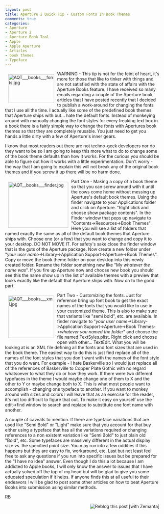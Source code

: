 ```yaml
---
layout: post
title: Aperture 2 Quick Tip - Custom Fonts In Book Themes
comments: true
categories:
- Aperture
- Aperture 2
- Aperture Book Tool
- Apple
- Apple Aperture
- Articles
- book themes
- Typeface
---
```

<a href="/wp-content/uploads/2008/AQT___books___fonts.jpg"><img title="AQT___books___fonts.jpg" src="/wp-content/uploads/2008/.thumbs/.AQT___books___fonts.jpg" border="0" alt="AQT___books___fonts.jpg" hspace="10" vspace="10" width="150" height="94" align="left" /></a>WARNING - This tip is not for the feint of heart, it's more for those that like to tinker with things and are not satisfied with the state of affairs with the Aperture Books feature. I have received so many emails regarding a couple of the Aperture book articles that I have posted recently that I decided to publish a work-around for changing the fonts that I use all the time. I actually like some of the predefined book themes that Aperture ships with but... hate the default fonts. Instead of monkeying around with manually changing the font styles for every freaking text box in a book there is a fairly simple way to change the fonts with Apertures book themes so that they are completely reusable. You just need to get you hands a little dirty with a few of Aperture's inner gears.

<!--more-->I know that most readers out there are not techno-geek developers nor do they want to be so I am going to keep this more what to do to change some of the book theme defaults than how it works. For the curious you should be able to figure out how it works with a little experimentation. Don't worry - the way that I am going to explain this will not break any of the original book themes and if you screw it up there will be no harm done.

<a href="/wp-content/uploads/2008/AQT__books___finder.jpg"><img title="AQT__books___finder.jpg" src="/wp-content/uploads/2008/.thumbs/.AQT__books___finder.jpg" border="0" alt="AQT__books___finder.jpg" hspace="10" vspace="10" width="196" height="150" align="left" /></a>Part One - Making a copy of a book theme so that you can screw around with it until the cows come home without messing up Aperture's default book themes. Using the finder navigate to your Applications folder and click on Aperture. "Right click and choose show package contents". In the Finder window that pops up navigate to "Contents-&gt;Resources-&gt;Book Themes". Here you will see a list of folders that named exactly the same as all of the default book themes that Aperture ships with. Choose one (or a few) that you want to change and copy it to your desktop. DO NOT MOVE IT. For safety's sake close the finder window that is the guts of the Aperture package. Now create a new folder under "<em>your user name</em>-&gt;Library-&gt;Application Support-&gt;Aperture-&gt;Book Themes". Copy or move the book theme folder on your desktop into this newly created folder. Rename the folder something new like "My <em>whatever the name was</em>". If you fire up Aperture now and choose new book you should see this the name show up in the list of available themes with a preview that looks exactly like the default that Aperture ships with. Now on to the good part.

<a href="/wp-content/uploads/2008/AQT___books___xml.jpg"><img title="AQT___books___xml.jpg" src="/wp-content/uploads/2008/.thumbs/.AQT___books___xml.jpg" border="0" alt="AQT___books___xml.jpg" hspace="10" vspace="10" width="150" height="138" align="left" /></a>Part Two - Customizing the fonts. Just for reference bring up font book to get the exact names of the fonts that you would like to use in your customized theme. This is also to make sure that variants like "semi bold", etc. are available. In finder navigate to "<em>your user name</em>-&gt;Library-&gt;Application Support-&gt;Aperture-&gt;Book Themes-&gt;<em>whatever you named the folder</em>" and choose the file named TextSyles.plist. Right click and choose open with other... TextEdit. What you will be looking at is an XML file defining all the fonts and font sizes that are used in the book theme. The easiest way to do this is just find replace all of the names of the font styles that you don't want with the names of the font style that you do want. For example - I hate Baskerville so I would just replace all of the references of Baskerville to Copper Plate Gothic with no regard whatsoever to what they do or how they work. If there were two different typefaces in the theme I would maybe change one of them to X and the other to Y or maybe change both to X. This is what most people want to accomplish - changing one typeface to another. If you want to monkey around with sizes and colors I will leave that as an exercise for the reader, it's not too difficult to figure that out. To make it easy on yourself use the edit-&gt;find window to search and replace to substitute one font name with another.

A couple of caveats to mention. If there are typeface variations that are used like "Semi Bold" or "Light" make sure that you account for that buy either using a typeface that has all the variations required or changing references to a non existent variation like "Semi Bold" to just plain old "Bold", etc. Some typefaces are massively different in the actual display size vs. the specified point size. You may run into a few oddities if this happens but they are easy to fix, workaround, etc. Last but not least feel free to ask any questions if you run into specific issues but be prepared for the "I have no idea" answer. Even though I do this a lot because I am addicted to Apple books, I will only know the answer to issues that I have actually solved off the top of my head but will be glad to give you some educated speculation if it helps. If anyone finds this at all useful to their endeavors I will be glad to post some other articles on how to beat Aperture Books into submission using similar methods.

RB
<div class="zemanta-pixie" style="margin-top: 10px; height: 15px;"><a class="zemanta-pixie-a" title="Zemified by Zemanta" href="http://reblog.zemanta.com/zemified/304cce08-d493-4f9e-957f-26cf655261d4/"><img class="zemanta-pixie-img" style="border: medium none ; float: right;" src="http://img.zemanta.com/reblog_e.png?x-id=304cce08-d493-4f9e-957f-26cf655261d4" alt="Reblog this post [with Zemanta]" /></a></div>